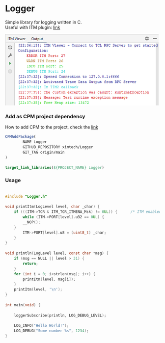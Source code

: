 # Logger

Simple library for logging written in C. \
Useful with ITM plugin: [link](https://github.com/ximtech/itm_viewer)

![img.png](example/img.png)

### Add as CPM project dependency

How to add CPM to the project, check the [link](https://github.com/cpm-cmake/CPM.cmake)

```cmake
CPMAddPackage(
        NAME Logger
        GITHUB_REPOSITORY ximtech/Logger
        GIT_TAG origin/main
)

target_link_libraries(${PROJECT_NAME} Logger)
```

### Usage

```c

#include "Logger.h"

void printItm(LogLevel level, char _char) {
    if (((ITM->TCR & ITM_TCR_ITMENA_Msk) != 0UL)) {      /* ITM enabled */
        while (ITM->PORT[level].u32 == 0UL) {
        __NOP();
    }
        ITM->PORT[level].u8 = (uint8_t) _char;
    }
}

void println(LogLevel level, const char *msg) {
    if (msg == NULL || level > 31) {
        return;
    }
    for (int i = 0; i<strlen(msg); i++) {
        printItm(level, msg[i]);
    }
    printItm(level, '\n');
}

int main(void) {

    loggerSubscribe(println, LOG_DEBUG_LEVEL);

    LOG_INFO("Hello World!");
    LOG_DEBUG("Some number %s", 1234);
}
```